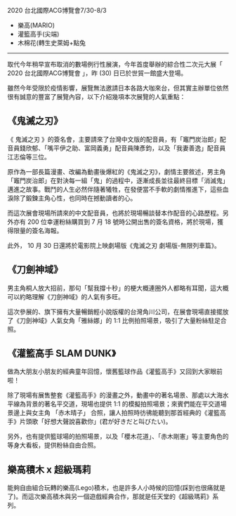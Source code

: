 2020 台北國際ACG博覽會7/30-8/3	


- 樂高(MARIO)
- 灌籃高手(尖端)
- 木棉花(轉生史萊姆+點兔

-----------------
取代今年稍早宣布取消的數場例行性展演，今年首度舉辦的綜合性二次元大展「 2020 台北國際ACG博覽會 」，昨 (30) 日已於世貿一館盛大登場。

雖然今年受限於疫情影響，展覽無法邀請日本各路大咖來台，但其實主辦單位依然很有誠意的豐富了展覽內容，以下介紹幾項本次展覽的人氣重點：


## 《鬼滅之刃》
 《 鬼滅之刃 》的簽名會，主要請來了台灣中文版的配音員，有「竈門炭治郎」配音員錢欣郁、「嘴平伊之助、富岡義勇」配音員陳彥鈞，以及「我妻善逸」配音員江志倫等三位。

原作為一部長篇漫畫、改編為動畫後爆紅的《鬼滅之刃》，劇情主要敘述，男主角「竈門炭治郎」在對決每一組「鬼」的過程中，逐漸成長並往最終目標「消滅鬼」邁進之故事。戰鬥的人生必然伴隨著犧牲，在發便當不手軟的劇情推進下，這些血淚除了鍛鍊主角心性，也同時在撼動讀者的心。

而這次展會現場所請來的中文配音員，也將於現場暢談替本作配音的心路歷程。另外亦有 200 位幸運粉絲購買到 7 月 18 號時公開出售的簽名資格，將於現場，獲得限量的簽名海報。

此外， 10 月 30 日還將於電影院上映劇場版《鬼滅之刃 劇場版-無限列車篇》。

 ## 《刀劍神域》
男主角桐人放大招前，那句「幫我撐十秒」的梗大概連圈外人都略有耳聞，這大概可以約略理解《刀劍神域》的人氣有多旺。

這次參展的、旗下擁有大量暢銷輕小說版權的台灣角川公司，在展會現場直接擺放了《刀劍神域》人氣女角「雅絲娜」的 1:1 比例拍照場景，吸引了大量粉絲駐足合照。

## 《灌籃高手 SLAM DUNK》
做為大朋友小朋友的經典童年回憶，懷舊籃球作品《灌籃高手》又回到大家眼前啦！

除了現場有展售整套《灌籃高手》的漫畫之外，動畫中的著名場景、那處以大海水平線為背景的著名平交道，現場也提供 1:1 的模擬拍照場景；來賓們能在平交道場景邊上與女主角 「赤木晴子」 合照，讓人拍照時彷彿能聽到那首經典的《灌籃高手》片頭歌「好想大聲說喜歡你」(君が好きだと叫びたい)。

另外，也有提供籃球場的拍照場景，以及「櫻木花道」、「赤木剛憲」等主要角色的等身大看板，提供粉絲自由合照。

## 樂高積木 x 超級瑪莉
能夠自由組合玩轉的樂高(Lego)積木，也是許多人小時候的回憶(踩到也很痛就是了)。而這次樂高積木與另一個遊戲經典合作，那就是任天堂的《超級瑪莉》系列。

